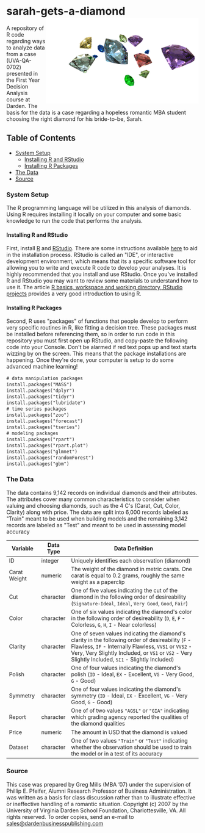 # sarah-gets-a-diamond <img src="doc/diamonds.png" width="400px" align="right" />
A repository of R code regarding ways to analyze data from a case (UVA-QA-0702) 
presented in the First Year Decision Analysis course at Darden. The basis for the 
data is a case regarding a hopeless romantic MBA student choosing the right diamond 
for his bride-to-be, Sarah.

## Table of Contents
 - [System Setup](#system-setup)
   - [Installing R and RStudio](#installing-r-and-rstudio)
   - [Installing R Packages](#installing-r-packages)
 - [The Data](#the-data)
 - [Source](#source)
 
### System Setup
The R programming language will be utilized in this analysis of diamonds. Using 
R requires installing it locally on your computer and some basic knowledge to run 
the code that performs the analysis.

#### Installing R and RStudio
First, install [R](http://www.r-project.org/) and [RStudio](https://www.rstudio.com/products/rstudio/#Desktop). 
There are some instructions available [here](http://stat545.com/block000_r-rstudio-install.html) to 
aid in the installation process. RStudio is called an "IDE", or interactive development environment, 
which means that its a specific software tool for allowing you to write and execute 
R code to develop your analyses. It is highly recommended that you install and use 
RStudio. Once you've installed R and RStudio you may want to review some materials 
to understand how to use it. The article [R basics, workspace and working directory, RStudio projects](http://stat545.com/block002_hello-r-workspace-wd-project.html) provides a 
very good introduction to using R.

#### Installing R Packages
Second, R uses "packages" of functions that people develop to perform very specific 
routines in R, like fitting a decision tree. These packages must be installed before 
referencing them, so in order to run code in this repository you must first open 
up RStudio, and copy-paste the following code into your Console. Don't be alarmed if 
red text pops up and text starts wizzing by on the screen. This means that the 
package installations are happening. Once they're done, your computer is setup 
to do some advanced machine learning!

```
# data manipulation packages
install.packages("MASS")
install.packages("dplyr")
install.packages("tidyr")
install.packages("lubridate")
# time series packages
install.packages("zoo")
install.packages("forecast")
install.packages("tseries")
# modeling packages
install.packages("rpart")
install.packages("rpart.plot")
install.packages("glmnet")
install.packages("randomForest")
install.packages("gbm")
```

### The Data
The data contains 9,142 records on individual diamonds and their attributes. The 
attributes cover many common characteristics to consider when valuing and choosing 
diamonds, such as the 4 C's (Carat, Cut, Color, Clarity) along with price. The 
data are split into 6,000 records labeled as "Train" meant to be used when 
building models and the remaining 3,142 records are labeled as "Test" and meant 
to be used in assessing model accuracy

Variable | Data Type | Data Definition
---|---|---------
ID | integer | Uniquely identifies each observation (diamond)
Carat Weight | numeric | The weight of the diamond in metric carats. One carat is equal to 0.2 grams, roughly the same weight as a paperclip
Cut | character | One of five values indicating the cut of the diamond in the following order of desireability (`Signature-Ideal`, `Ideal`, `Very Good`, `Good`, `Fair`)
Color | character | One of six values indicating the diamond's color in the following order of desireability (`D`, `E`, `F` - Colorless, `G`, `H`, `I` - Near colorless)
Clarity | character | One of seven values indicating the diamond's clarity in the following order of desireability (`F` - Flawless, `IF` - Internally Flawless, `VVS1` or `VVS2` - Very, Very Slightly Included, or `VS1` or `VS2` - Very Slightly Included, `SI1` - Slightly Included)
Polish | character | One of four values indicating the diamond's polish (`ID` - Ideal, `EX` - Excellent, `VG` - Very Good, `G` - Good)
Symmetry | character | One of four values indicating the diamond's symmetry (`ID` - Ideal, `EX` - Excellent, `VG` - Very Good, `G` - Good)
Report | character | One of of two values `"AGSL"` or `"GIA"` indicating which grading agency reported the qualities of the diamond qualities
Price | numeric | The amount in USD that the diamond is valued
Dataset | character | One of two values `"Train"` or `"Test"` indicating whether the observation should be used to train the model or in a test of its accuracy

### Source
This case was prepared by Greg Mills (MBA ’07) under the supervision of Phillip E. 
Pfeifer, Alumni Research Professor of Business Administration. It was written as 
a basis for class discussion rather than to illustrate effective or ineffective 
handling of a romantic situation. Copyright (c) 2007 by the University of Virginia 
Darden School Foundation, Charlottesville, VA. All rights reserved. To order 
copies, send an e-mail to sales@dardenbusinesspublishing.com

